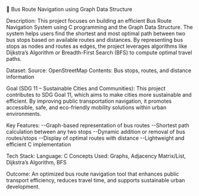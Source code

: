 🚌 Bus Route Navigation using Graph Data Structure

Description:
    This project focuses on building an efficient Bus Route Navigation System using C programming and the Graph Data Structure. The system helps users find the shortest and most optimal path between two bus stops based on available routes and distances. By representing bus stops as nodes and routes as edges, the project leverages algorithms like Dijkstra’s Algorithm or Breadth-First Search (BFS) to compute optimal travel paths.

Dataset:
    Source: OpenStreetMap
    Contents: Bus stops, routes, and distance information

Goal (SDG 11 – Sustainable Cities and Communities):
    This project contributes to SDG Goal 11, which aims to make cities more sustainable and efficient. By improving public transportation navigation, it promotes accessible, safe, and eco-friendly mobility solutions within urban environments.

Key Features:
   --Graph-based representation of bus routes
   --Shortest path calculation between any two stops
   --Dynamic addition or removal of bus routes/stops
   --Display of optimal routes with distance
   --Lightweight and efficient C implementation

Tech Stack:
    Language: C
    Concepts Used: Graphs, Adjacency Matrix/List, Dijkstra’s Algorithm, BFS

Outcome:
    An optimized bus route navigation tool that enhances public transport efficiency, reduces travel time, and supports sustainable urban development.
